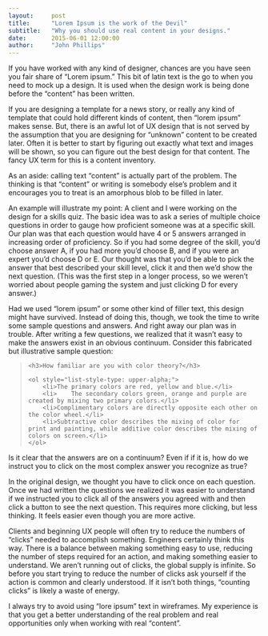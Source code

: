 ```yaml
---
layout:     post
title:      "Lorem Ipsum is the work of the Devil"
subtitle:   "Why you should use real content in your designs."
date:       2015-06-01 12:00:00
author:     "John Phillips"
---
```


If you have worked with any kind of designer, chances are you have seen you fair share of “Lorem ipsum.” This bit of latin text is the go to when you need to mock up a design. It is used when the design work is being done before the “content” has been written.

If you are designing a template for a news story, or really any kind of template that could hold different kinds of content, then “lorem ipsum” makes sense. But, there is an awful lot of UX design that is not served by the assumption that you are designing for “unknown” content to be created later. Often it is better to start by figuring out exactly what text and images will be shown, so you can figure out the best design for that content. The fancy UX term for this is a content inventory.

As an aside: calling text “content” is actually part of the problem. The thinking is that “content” or writing is somebody else’s problem and it encourages you to treat is an amorphous blob to be filled in later.

An example will illustrate my point: A client and I were working on the design for a skills quiz. The basic idea was to ask a series of multiple choice questions in order to gauge how proficient someone was at a specific skill. Our plan was that each question would have 4 or 5 answers arranged in increasing order of proficiency. So if you had some degree of the skill, you’d choose answer A, if you had more you’d choose B, and if you were an expert you’d choose D or E. Our thought was that you’d be able to pick the answer that best described your skill level, click it and then we’d show the next question. (This was the first step in a longer process, so we weren’t worried about people gaming the system and just clicking D for every answer.)

Had we used “lorem ipsum” or some other kind of filler text, this design might have survived. Instead of doing this, though, we took the time to write some sample questions and answers. And right away our plan was in trouble. After writing a few questions, we realized that it wasn’t easy to make the answers exist in an obvious continuum. Consider this fabricated but illustrative sample question:

<blockquote>

	<h3>How familiar are you with color theory?</h3>
	
	<ol style="list-style-type: upper-alpha;">
		<li>The primary colors are red, yellow and blue.</li>
		<li>	The secondary colors green, orange and purple are created by mixing two primary colors.</li>
		<li>Complimentary colors are directly opposite each other on the color wheel.</li>
		<li>Subtractive color describes the mixing of color for print and painting, while additive color describes the mixing of colors on screen.</li>
	</ol>
	
</blockquote>	

Is it clear that the answers are on a continuum? Even if if it is, how do we instruct you to click on the most complex answer you recognize as true? 

In the original design, we thought you have to click once on each question. Once we had written the questions we realized it was easier to understand if we instructed you to click all of the answers you agreed with and then click a button to see the next question. This requires more clicking, but less thinking. It feels easier even though you are more active.

Clients and beginning UX people will often try to reduce the numbers of “clicks” needed to accomplish something. Engineers certainly think this way. There is a balance between making something easy to use, reducing the number of steps required for an action, and making something easier to understand.  We aren’t running out of clicks, the global supply is infinite. So before you start trying to reduce the number of clicks ask yourself if the action is common and clearly understood. If it isn’t both things, “counting clicks” is likely a waste of energy.

I always try to avoid using “lore ipsum” text in wireframes. My experience is that you get a better understanding of the real problem and real opportunities only when working with real “content”.